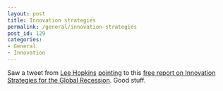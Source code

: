 ```yaml
---
layout: post
title: Innovation strategies
permalink: /general/innovation-strategies
post_id: 129
categories:
- General
- Innovation
---
```


Saw a tweet from
[Lee Hopkins](http://leehopkins.net/)
[pointing](http://blog.thinkforachange.com/2008/12/09/a-mustread-report.aspx) to this
[free report on Innovation Strategies for the Global Recession](http://www.innovationtools.com/weblog/innovationblog-detail.asp?ArticleID=1219). Good stuff.
